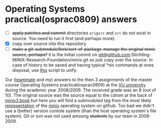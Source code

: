 # Operating Systems practical(osprac0809) answers
- [ ] ~~apply patches and commit~~  directories `origsrc` and `src` do not exist in source. You need to run it first (and perhaps more).
- [x] copy over source into this repository
- [ ] ~~make a git-submodule/fork/sort-of-package-manage the original minix source, perhaps?~~ it is the initial commit on git@github.com:Stichting-MINIX-Research-Foundation/minix.git so just copy over the source. In case of history to be saved and having typical *nix commands at ones disposal, use [this](git-rewrite-to-subfolder) script to unify.

Our ([teammate](@richadr) and my) answers to the then 3 assignments of the master course Operating Systems practical(osprac0809) at the [VU university](https://en.wikipedia.org/wiki/Vrije_Universiteit_Amsterdam) during the academic year 2008/2009. The received grade was an 8 (out of 10). The original source was the source equal to the cdrom at the back of [minix3 book](http://www.minix3.org/doc/) but here you will find a submoduled tag from the most likely [representation](https://github.com/Stichting-MINIX-Research-Foundation/minix/releases/tag/v3.1.0) of the [minix](http://minix3.org/) operating system on github. Too bad we didn't use a (better) version contole system (than the host operating system's file system). Git or svn was not used amoung ~~students~~ by our team in 2008-2009.
